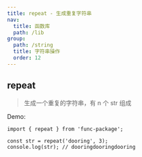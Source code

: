 ```yaml
---
title: repeat - 生成重复字符串
nav:
  title: 函数库
  path: /lib
group:
  path: /string
  title: 字符串操作
  order: 12
---
```


## repeat

> 生成一个重复的字符串，有 n 个 str 组成

Demo:

```tsx | pure
import { repeat } from 'func-package';

const str = repeat('dooring', 3);
console.log(str); // dooringdooringdooring
```
